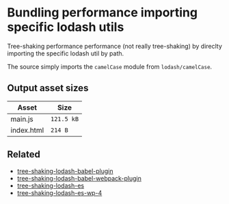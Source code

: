 # Bundling performance importing specific lodash utils

Tree-shaking performance performance (not really tree-shaking) by direclty importing the specific lodash util by path.

The source simply imports the `camelCase` module from `lodash/camelCase`.

## Output asset sizes
<!-- asset-sizes:start -->
| Asset | Size |
| - | - |
| main.js | `121.5 kB` |
| index.html | `214 B` |
<!-- asset-sizes:end -->

## Related
- [tree-shaking-lodash-babel-plugin](../tree-shaking-lodash-babel-plugin)
- [tree-shaking-lodash-babel-webpack-plugin](../tree-shaking-lodash-babel-webpack-plugin)
- [tree-shaking-lodash-es](../tree-shaking-lodash-es)
- [tree-shaking-lodash-es-wp-4](../tree-shaking-lodash-es-wp-4)
